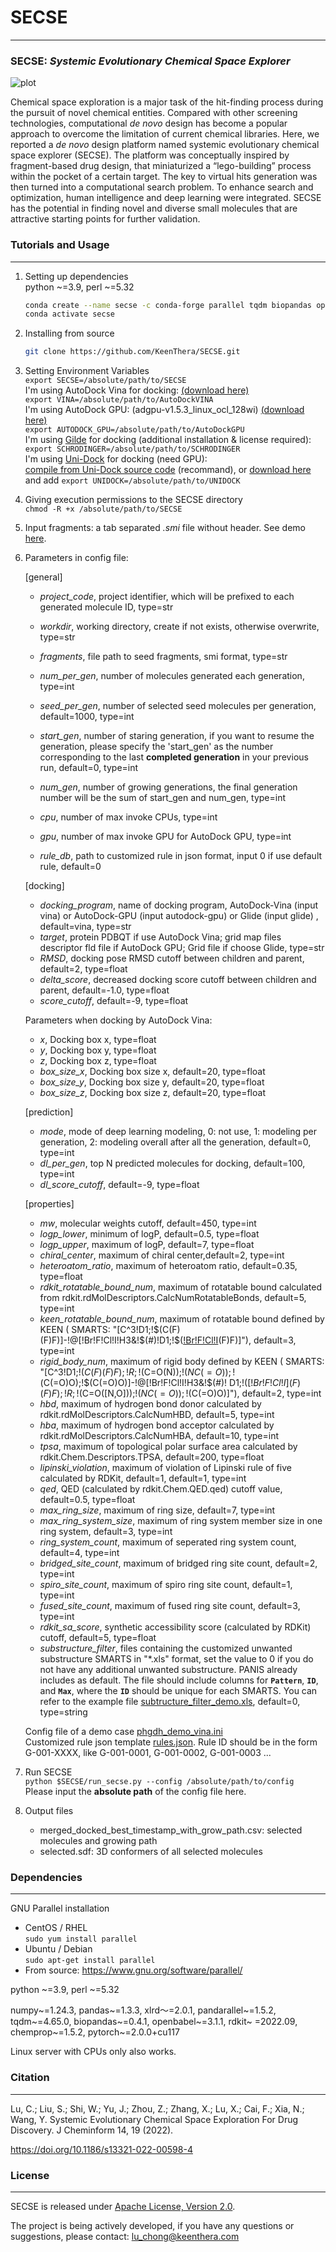 # **SECSE**

----------------------------

### SECSE: _**S**ystemic **E**volutionary **C**hemical **S**pace **E**xplorer_

![plot](docs/platform.jpg)

Chemical space exploration is a major task of the hit-finding process during the pursuit of novel chemical entities.
Compared with other screening technologies, computational _de novo_ design has become a popular approach to overcome the
limitation of current chemical libraries. Here, we reported a _de novo_ design platform named systemic evolutionary
chemical space explorer (SECSE). The platform was conceptually inspired by fragment-based drug design, that miniaturized
a “lego-building” process within the pocket of a certain target. The key to virtual hits generation was then turned into
a computational search problem. To enhance search and optimization, human intelligence and deep learning were
integrated. SECSE has the potential in finding novel and diverse small molecules that are attractive starting points for
further validation.

### Tutorials and Usage

----------------------------

1. Setting up dependencies  
   python ~=3.9, perl ~=5.32
    ```bash
    conda create --name secse -c conda-forge parallel tqdm biopandas openbabel chemprop xlrd=2 pandarallel rdkit=2022.09
    conda activate secse
   ```
2. Installing from source
    ```bash
    git clone https://github.com/KeenThera/SECSE.git 
   ```
3. Setting Environment Variables  
   `export SECSE=/absolute/path/to/SECSE`  
   I'm using AutoDock Vina for docking:
   [(download here)](https://github.com/ccsb-scripps/AutoDock-Vina/releases)  
   `export VINA=/absolute/path/to/AutoDockVINA`  
   I'm using AutoDock GPU: (adgpu-v1.5.3_linux_ocl_128wi)
   [(download here)](https://github.com/ccsb-scripps/AutoDock-GPU/releases)  
   `export AUTODOCK_GPU=/absolute/path/to/AutoDockGPU`  
   I'm using [Gilde](https://www.schrodinger.com/products/glide) for docking (additional installation & license
   required):  
   `export SCHRODINGER=/absolute/path/to/SCHRODINGER`  
   I'm using [Uni-Dock](https://github.com/dptech-corp/Uni-Dock) for docking (need GPU):  
   [compile from Uni-Dock source code](https://github.com/dptech-corp/Uni-Dock/tree/main/unidock#building-from-source) (recommand), or [download here](https://github.com/dptech-corp/Uni-Dock/releases/download/1.1.0/unidock-1.1.0-cuda120-linux-x86_64) and add `export UNIDOCK=/absolute/path/to/UNIDOCK`
4. Giving execution permissions to the SECSE directory  
   `chmod -R +x /absolute/path/to/SECSE`
5. Input fragments: a tab separated _.smi_ file without header. See demo [here](demo/demo_1020.smi).
6. Parameters in config file:

   [general]

    - _project_code_, project identifier, which will be prefixed to each generated molecule ID, type=str
    - _workdir_, working directory, create if not exists, otherwise overwrite, type=str
    - _fragments_, file path to seed fragments, smi format, type=str
    - _num_per_gen_, number of molecules generated each generation, type=int
    - _seed_per_gen_, number of selected seed molecules per generation, default=1000, type=int
    - _start_gen_, number of staring generation, if you want to resume the generation, please specify the 'start_gen' as
      the number corresponding to the last **completed generation** in your previous run, default=0, type=int
    - _num_gen_, number of growing generations, the final generation number will be the sum of start_gen and num_gen,
      type=int
    
    - _cpu_, number of max invoke CPUs, type=int
    - _gpu_, number of max invoke GPU for AutoDock GPU, type=int
    - _rule_db_, path to customized rule in json format, input 0 if use default rule, default=0

   [docking]
    - _docking_program_, name of docking program, AutoDock-Vina (input vina) or AutoDock-GPU (input autodock-gpu) or
      Glide (input glide) , default=vina, type=str
    - _target_, protein PDBQT if use AutoDock Vina; grid map files descriptor fld file if AutoDock GPU; Grid file if
      choose Glide, type=str
    - _RMSD_, docking pose RMSD cutoff between children and parent, default=2, type=float
    - _delta_score_, decreased docking score cutoff between children and parent, default=-1.0, type=float
    - _score_cutoff_, default=-9, type=float

   Parameters when docking by AutoDock Vina:

    - _x_, Docking box x, type=float
    - _y_, Docking box y, type=float
    - _z_, Docking box z, type=float
    - _box_size_x_, Docking box size x, default=20, type=float
    - _box_size_y_, Docking box size y, default=20, type=float
    - _box_size_z_, Docking box size z, default=20, type=float

   [prediction]

    - _mode_, mode of deep learning modeling, 0: not use, 1: modeling per generation, 2: modeling overall after all the
      generation, default=0, type=int
    - _dl_per_gen_, top N predicted molecules for docking, default=100, type=int
    - _dl_score_cutoff_, default=-9, type=float

   [properties]

    - _mw_, molecular weights cutoff, default=450, type=int
    - _logp_lower_, minimum of logP, default=0.5, type=float
    - _logp_upper_, maximum of logP, default=7, type=float
    - _chiral_center_, maximum of chiral center,default=2, type=int
    - _heteroatom_ratio_, maximum of heteroatom ratio, default=0.35, type=float
    - _rdkit_rotatable_bound_num_, maximum of rotatable bound calculated from
      rdkit.rdMolDescriptors.CalcNumRotatableBonds, default=5, type=int
    - _keen_rotatable_bound_num_, maximum of rotatable bound defined by KEEN (
      SMARTS: "[C^3!D1;!$(C(F)(F)F)]-!@[!Br!F!Cl!I!H3&!$(*#*)!D1;!$([!Br!F!Cl!I](F)(F)F)]"), default=3, type=int
    - _rigid_body_num_, maximum of rigid body defined by KEEN (
      SMARTS: "[C^3!D1;!$(C(F)(F)F);!R;!$(C=O(N));!$(NC(=O));!$(C(=O)O);!$(C(=O)O)]-!@[!Br!F!Cl!I!H3&!$(*#*)!
      D1;!$([!Br!F!Cl!I](F)(F)F);!R;!$(C=O([N,O]));!$(NC(=O));!$(C(=O)O)]"), default=2, type=int
    - _hbd_, maximum of hydrogen bond donor calculated by rdkit.rdMolDescriptors.CalcNumHBD, default=5, type=int
    - _hba_, maximum of hydrogen bond acceptor calculated by rdkit.rdMolDescriptors.CalcNumHBA, default=10, type=int
    - _tpsa_, maximum of topological polar surface area calculated by rdkit.Chem.Descriptors.TPSA, default=200,
      type=float
    - _lipinski_violation_, maximum of violation of Lipinski rule of five calculated by RDKit, default=1, default=1,
      type=int
    - _qed_, QED (calculated by rdkit.Chem.QED.qed) cutoff value, default=0.5, type=float
    - _max_ring_size_, maximum of ring size, default=7, type=int
    - _max_ring_system_size_, maximum of ring system member size in one ring system, default=3, type=int
    - _ring_system_count_, maximum of seperated ring system count, default=4, type=int
    - _bridged_site_count_, maximum of bridged ring site count, default=2, type=int
    - _spiro_site_count_, maximum of spiro ring site count, default=1, type=int
    - _fused_site_count_, maximum of fused ring site count, default=3, type=int
    - _rdkit_sa_score_, synthetic accessibility score (calculated by RDKit) cutoff, default=5, type=float
    - _substructure_filter_, files containing the customized unwanted substructure SMARTS in "*.xls" format, set the
      value to 0 if you do not have any additional unwanted substructure. PANIS already includes as default. The file
      should include columns for **`Pattern`**,  **`ID`**, and **`Max`**, where the **`ID`** should be unique for each SMARTS. You can
      refer to the example file [subtructure_filter_demo.xls](demo/subtructure_filter_demo.xls), default=0, type=string

   Config file of a demo case [phgdh_demo_vina.ini](demo/phgdh_demo_vina.ini)  
   Customized rule json template [rules.json](demo/rules.json). Rule ID should be in the form G-001-XXXX, like
   G-001-0001, G-001-0002, G-001-0003 ...

7. Run SECSE  
   `python $SECSE/run_secse.py --config /absolute/path/to/config`  
   Please input the **absolute path** of the config file here.
8. Output files
    - merged_docked_best_timestamp_with_grow_path.csv: selected molecules and growing path
    - selected.sdf: 3D conformers of all selected molecules

### Dependencies

-------
GNU Parallel installation

- CentOS / RHEL  
  `sudo yum install parallel`
- Ubuntu / Debian  
  `sudo apt-get install parallel`
- From source: https://www.gnu.org/software/parallel/

python ~=3.9, perl ~=5.32

numpy~=1.24.3, pandas~=1.3.3, xlrd～=2.0.1, pandarallel~=1.5.2, tqdm~=4.65.0, biopandas~=0.4.1, openbabel~=3.1.1, rdkit~
=2022.09, chemprop~=1.5.2, pytorch~=2.0.0+cu117

Linux server with CPUs only also works.

### Citation

-------
Lu, C.; Liu, S.; Shi, W.; Yu, J.; Zhou, Z.; Zhang, X.; Lu, X.; Cai, F.; Xia, N.; Wang, Y. Systemic Evolutionary Chemical
Space Exploration For Drug Discovery. J Cheminform 14, 19 (2022).

https://doi.org/10.1186/s13321-022-00598-4

### License

-------
SECSE is released under [Apache License, Version 2.0](LICENSE.txt).

The project is being actively developed, if you have any questions or suggestions, please contact:
lu_chong@keenthera.com
